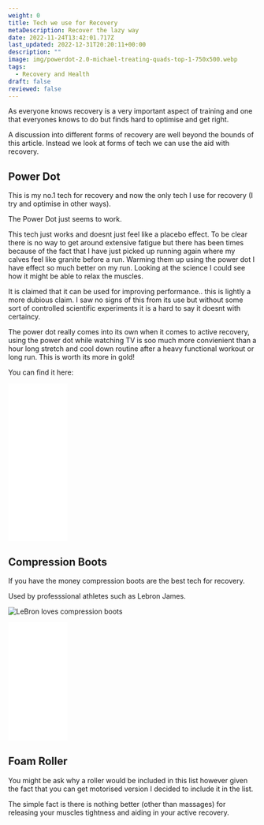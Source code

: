 ```yaml
---
weight: 0
title: Tech we use for Recovery
metaDescription: Recover the lazy way
date: 2022-11-24T13:42:01.717Z
last_updated: 2022-12-31T20:20:11+00:00
description: ""
image: img/powerdot-2.0-michael-treating-quads-top-1-750x500.webp
tags:
  - Recovery and Health
draft: false
reviewed: false
---
```

As everyone knows recovery is a very important aspect of training and one that everyones knows to do but finds hard to optimise and get right. 

A discussion into different forms of recovery are well beyond the bounds of this article. Instead we look at forms of tech we can use the aid with recovery.

## Power Dot

This is my no.1 tech for recovery and now the only tech I use for recovery (I try and optimise in other ways).

The Power Dot just seems to work.

This tech just works and doesnt just feel like a placebo effect. To be clear there is no way to get around extensive fatigue but there has been times because of the fact that I have just picked up running again where my calves feel like granite before a run. Warming them up using the power dot I have effect so much better on my run. Looking at the science I could see how it might be able to relax the muscles.

It is claimed that it can be used for improving performance.. this is lightly a more dubious claim. I saw no signs of this from its use but without some sort of controlled scientific experiments it is a hard to say it doesnt with certaincy. 

The power dot really comes into its own when it comes to active recovery, using the power dot while watching TV is soo much more convienient than a hour long stretch and cool down routine after a heavy functional workout or long run. This is worth its more in gold!


You can find it here:

<div class="img-m">
<iframe sandbox="allow-popups allow-scripts allow-modals allow-forms allow-same-origin" \
class="center"\
style="width:120px;height:320px;" marginwidth="0" marginheight="0" scrolling="no" frameborder="0" src="//ws-eu.amazon-adsystem.com/widgets/q?ServiceVersion=20070822&OneJS=1&Operation=GetAdHtml&MarketPlace=GB&source=ss&ref=as_ss_li_til&ad_type=product_link&tracking_id=compromisedru-21&language=en_GB&marketplace=amazon&region=GB&placement=B07GQ73ZC9&asins=B07GQ73ZC9&linkId=aaa2f701e9642bc3341b02a01a4d08e3&show_border=true&link_opens_in_new_window=false"></iframe>
</div>




## Compression Boots

If you have the money compression boots are the best tech for recovery. 

Used by professsional athletes such as Lebron James.

![](img/compression-lebron.jpeg "LeBron loves compression boots")



<iframe sandbox="allow-popups allow-scripts allow-modals allow-forms allow-same-origin" style="width:120px;height:240px;" marginwidth="0" marginheight="0" scrolling="no" frameborder="0" src="//ws-eu.amazon-adsystem.com/widgets/q?ServiceVersion=20070822&OneJS=1&Operation=GetAdHtml&MarketPlace=GB&source=ss&ref=as_ss_li_til&ad_type=product_link&tracking_id=compromisedru-21&language=en_GB&marketplace=amazon&region=GB&placement=B09Q6HNDP4&asins=B09Q6HNDP4&linkId=904d63157334ea857fa2d558bacf04cd&show_border=true&link_opens_in_new_window=true"></iframe>



## Foam Roller

You might be ask why a roller would be included in this list however given the fact that you can get motorised version I decided to include it in the list.

The simple fact is there is nothing better (other than massages) for releasing your muscles tightness and aiding in your active recovery.